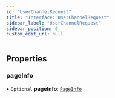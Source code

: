 ```yaml
---
id: "UserChannelRequest"
title: "Interface: UserChannelRequest"
sidebar_label: "UserChannelRequest"
sidebar_position: 0
custom_edit_url: null
---
```


## Properties

### pageInfo

• `Optional` **pageInfo**: [`PageInfo`](PageInfo.md)
